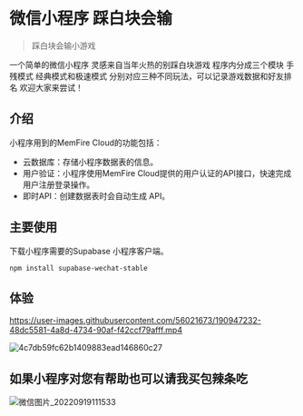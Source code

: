 # 微信小程序 踩白块会输

> 踩白块会输小游戏

一个简单的微信小程序 灵感来自当年火热的别踩白块游戏 程序内分成三个模块 手残模式 经典模式和极速模式 分别对应三种不同玩法，可以记录游戏数据和好友排名
 欢迎大家来尝试！
 

## 介绍

小程序用到的MemFire Cloud的功能包括：
- 云数据库：存储小程序数据表的信息。
- 用户验证：小程序使用MemFire Cloud提供的用户认证的API接口，快速完成用户注册登录操作。
- 即时API：创建数据表时会自动生成 API。

## 主要使用

下载小程序需要的Supabase 小程序客户端。

```
npm install supabase-wechat-stable

```


## 体验


https://user-images.githubusercontent.com/56021673/190947232-48dc5581-4a8d-4734-90af-f42ccf79afff.mp4





![4c7db59fc62b1409883ead146860c27](https://user-images.githubusercontent.com/56021673/190543189-dbbf8ac0-0b4a-448f-b50c-4e69d6559136.jpg)

## 如果小程序对您有帮助也可以请我买包辣条吃





![微信图片_20220919111533](https://user-images.githubusercontent.com/56021673/190944335-772744d9-7767-4cfc-a595-635274255c2b.jpg)
